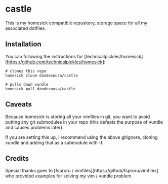 # castle

This is my homesick compatible repository, storage space for all my associated dotfiles.

## Installation 

You can following the instructions for [technicalpickles/homesick][https://github.com/technicalpickles/homesick]:

```
# clones this repo
homesick clone dandesousa/castle

# pulls down vundle
homesick pull dandesousa/castle
```

## Caveats

Because homesick is storing all your vimfiles in git, you want to avoid putting any git submodules in your repo (this defeats the purpose of vundle and causes problems later).

If you are setting this up, I recommend using the above gitignore, cloning vundle and adding that as a submodule with -f.

## Credits

Special thanks goes to [fsproru / vimfiles][https://github/fsproru/vimfiles] who provided examples for solving my vim / vundle problem.

